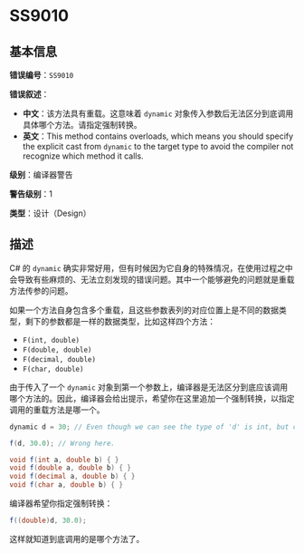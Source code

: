 ﻿# SS9010
## 基本信息

**错误编号**：`SS9010`

**错误叙述**：

* **中文**：该方法具有重载。这意味着 `dynamic` 对象传入参数后无法区分到底调用具体哪个方法。请指定强制转换。
* **英文**：This method contains overloads, which means you should specify the explicit cast from `dynamic` to the target type to avoid the compiler not recognize which method it calls.

**级别**：编译器警告

**警告级别**：1

**类型**：设计（Design）

## 描述

C# 的 `dynamic` 确实非常好用，但有时候因为它自身的特殊情况，在使用过程之中会导致有些麻烦的、无法立刻发现的错误问题。其中一个能够避免的问题就是重载方法传参的问题。

如果一个方法自身包含多个重载，且这些参数表列的对应位置上是不同的数据类型，剩下的参数都是一样的数据类型，比如这样四个方法：

* `F(int, double)`
* `F(double, double)`
* `F(decimal, double)`
* `F(char, double)`

由于传入了一个 `dynamic` 对象到第一个参数上，编译器是无法区分到底应该调用哪个方法的。因此，编译器会给出提示，希望你在这里追加一个强制转换，以指定调用的重载方法是哪一个。

```csharp
dynamic d = 30; // Even though we can see the type of 'd' is int, but compiler doesn't know.

f(d, 30.0); // Wrong here.

void f(int a, double b) { }
void f(double a, double b) { }
void f(decimal a, double b) { }
void f(char a, double b) { }
```

编译器希望你指定强制转换：

```csharp
f((double)d, 30.0);
```

这样就知道到底调用的是哪个方法了。
